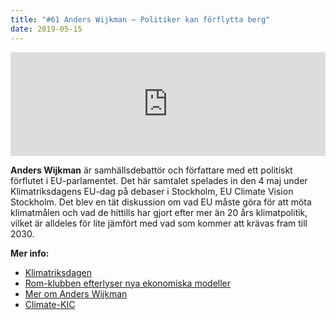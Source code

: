 ```yaml
---
title: "#61 Anders Wijkman – Politiker kan förflytta berg"
date: 2019-05-15
---
```


<iframe width="100%" height="166" scrolling="no" frameborder="no" allow="autoplay" src="https://w.soundcloud.com/player/?url=https%3A//api.soundcloud.com/tracks/620907135&amp;color=%23001665&amp;auto_play=false&amp;hide_related=false&amp;show_comments=true&amp;show_user=true&amp;show_reposts=false&amp;show_teaser=true"></iframe>

**Anders Wijkman** är samhällsdebattör och författare med ett politiskt förflutet i EU-parlamentet. Det här samtalet spelades in den 4 maj under Klimatriksdagens EU-dag på debaser i Stockholm, EU Climate Vision Stockholm. Det blev en tät diskussion om vad EU måste göra för att möta klimatmålen och vad de hittills har gjort efter mer än 20 års klimatpolitik, vilket är alldeles för lite jämfört med vad som kommer att krävas fram till 2030.

**Mer info:**

- [Klimatriksdagen](http://klimatriksdagen.se/)
- [Rom-klubben efterlyser nya ekonomiska modeller](https://www.di.se/hallbart-naringsliv/romklubben-efterlyser-nya-ekonomiska-modeller/?loggedin=true)
- [Mer om Anders Wijkman](http://wijkman.se/)
- [Climate-KIC](https://www.climate-kic.org/?gclid=EAIaIQobChMIgsWxvp6d4gIVTuaaCh0uwwSTEAAYASAAEgJWVfD_BwE)
